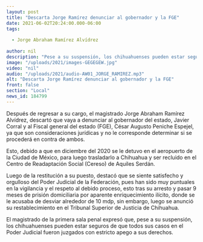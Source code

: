 ```yaml
---
layout: post
title: "Descarta Jorge Ramírez denunciar al gobernador y la FGE"
date: 2021-06-02T20:24:00.000-06:00
tags:
  
  - Jorge Abraham Ramírez Alvídrez
  
author: nil
description: "Pese a su suspensión, los chihuahuenses pueden estar seguros de que todos sus casos en el Poder Judicial fueron juzgados con estricto apego a sus derechos"
image: "/uploads/2021/images-GEGEGEW.jpg"
video: "nil"
audio: "/uploads/2021/audio-AW01_JORGE_RAMIREZ.mp3"
alt: "Descarta Jorge Ramírez denunciar al gobernador y la FGE"
front: false
section: "Local"
news_id: 184799
---
```


Después de regresar a su cargo, el magistrado Jorge Abraham Ramírez Alvídrez, descartó que vaya a denunciar al gobernador del estado, Javier Corral y al Fiscal general del estado (FGE), César Augusto Peniche Espejel, ya que son consideraciones jurídicas y no le corresponde determinar si se procederá en contra de ambos.

Esto, debido a que en diciembre del 2020 se le detuvo en el aeropuerto de la Ciudad de México, para luego trasladarlo a Chihuahua y ser recluido en el Centro de Readaptación Social (Cereso) de Aquiles Serdán.

Luego de la restitución a su puesto, destacó que se siente satisfecho y orgulloso del Poder Judicial de la Federación, pues han sido muy puntuales en la vigilancia y el respeto al debido proceso, esto tras su arresto y pasar 9 meses de prisión domiciliaria por aparente enriquecimiento ilícito, donde se le acusaba de desviar alrededor de 10 mdp, sin embargo, luego se anunció su restablecimiento en el Tribunal Superior de Justicia de Chihuahua.

El magistrado de la primera sala penal expresó que, pese a su suspensión, los chihuahuenses pueden estar seguros de que todos sus casos en el Poder Judicial fueron juzgados con estricto apego a sus derechos.
